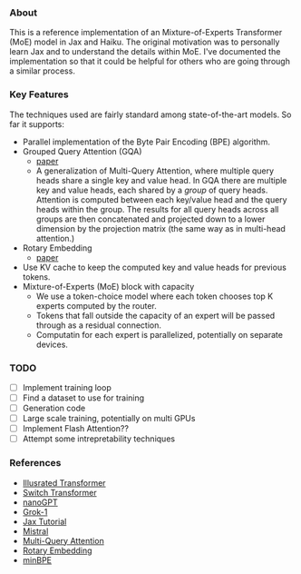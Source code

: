 ### About
This is a reference implementation of an Mixture-of-Experts Transformer (MoE) model in Jax and Haiku. The original motivation was to personally learn Jax and to understand the details within MoE. I've documented the implementation so that it could be helpful for others who are going through a similar process.

### Key Features
The techniques used are fairly standard among state-of-the-art models. So far it supports:
- Parallel implementation of the Byte Pair Encoding (BPE) algorithm. 
- Grouped Query Attention (GQA)
  - [paper](https://arxiv.org/pdf/2305.13245)
  - A generalization of Multi-Query Attention, where multiple query heads share a single key and value head. In GQA there are multiple key and value heads, each shared by a _group_ of query heads. Attention is computed between each key/value head and the query heads within the group. The results for all query heads across all groups are then concatenated and projected down to a lower dimension by the projection matrix (the same way as in multi-head attention.)
- Rotary Embedding
  - [paper](https://arxiv.org/pdf/2104.09864)
- Use KV cache to keep the computed key and value heads for previous tokens.
- Mixture-of-Experts (MoE) block with capacity
  - We use a token-choice model where each token chooses top K experts computed by the router.
  - Tokens that fall outside the capacity of an expert will be passed through as a residual connection.
  - Computatin for each expert is parallelized, potentially on separate devices.

### TODO
- [ ] Implement training loop
- [ ] Find a dataset to use for training
- [ ] Generation code
- [ ] Large scale training, potentially on multi GPUs
- [ ] Implement Flash Attention??
- [ ] Attempt some intrepretability techniques

### References
- [Illusrated Transformer](https://jalammar.github.io/illustrated-transformer/)
- [Switch Transformer](https://arxiv.org/pdf/2101.03961)
- [nanoGPT](https://github.com/karpathy/nanoGPT)
- [Grok-1](https://github.com/xai-org/grok-1)
- [Jax Tutorial](https://jax.readthedocs.io/en/latest/tutorials.html)
- [Mistral](https://github.com/mistralai/mistral-inference/blob/main/src/mistral_inference/model.py)
- [Multi-Query Attention](https://arxiv.org/pdf/1911.02150)
- [Rotary Embedding](https://arxiv.org/pdf/2104.09864)
- [minBPE](https://github.com/rsennrich/minbpe)